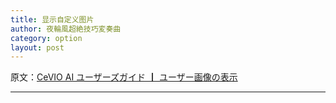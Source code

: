 ```yaml
---
title: 显示自定义图片
author: 夜輪風超絶技巧変奏曲
category: option
layout: post
---
```

原文：[CeVIO AI ユーザーズガイド ┃ ユーザー画像の表示](https://cevio.jp/guide/cevio_ai/option/characterimage/)

---
